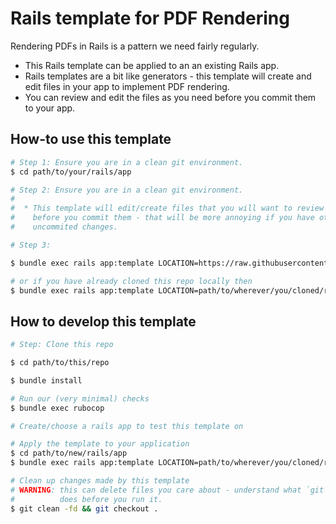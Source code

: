 # Rails template for PDF Rendering

Rendering PDFs in Rails is a pattern we need fairly regularly.

* This Rails template can be applied to an an existing Rails app.
* Rails templates are a bit like generators - this template will create and edit files in your app to implement PDF rendering.
* You can review and edit the files as you need before you commit them to your app.


## How-to use this template

```bash
# Step 1: Ensure you are in a clean git environment.
$ cd path/to/your/rails/app

# Step 2: Ensure you are in a clean git environment.
#
#  * This template will edit/create files that you will want to review and edit
#    before you commit them - that will be more annoying if you have other
#    uncommited changes.

# Step 3:

$ bundle exec rails app:template LOCATION=https://raw.githubusercontent.com/ackama/rails-template-pdf-rendering/main/template.rb

# or if you have already cloned this repo locally then
$ bundle exec rails app:template LOCATION=path/to/wherever/you/cloned/rails-template-pdf-rendering/template.rb
```

## How to develop this template

```bash
# Step: Clone this repo

$ cd path/to/this/repo

$ bundle install

# Run our (very minimal) checks
$ bundle exec rubocop
```

```bash
# Create/choose a rails app to test this template on

# Apply the template to your application
$ cd path/to/new/rails/app
$ bundle exec rails app:template LOCATION=path/to/wherever/you/cloned/rails-template-pdf-rendering/template.rb

# Clean up changes made by this template
# WARNING: this can delete files you care about - understand what `git clean`
#          does before you run it.
$ git clean -fd && git checkout .
```
